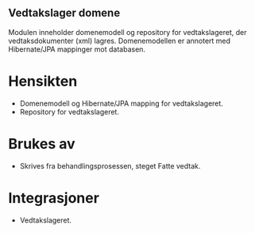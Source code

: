 ## Vedtakslager domene

Modulen inneholder domenemodell og repository for vedtakslageret, der vedtaksdokumenter (xml) lagres. Domenemodellen er annotert med Hibernate/JPA mappinger mot databasen.

# Hensikten
* Domenemodell og Hibernate/JPA mapping for vedtakslageret.
* Repository for vedtakslageret.

# Brukes av
* Skrives fra behandlingsprosessen, steget Fatte vedtak.

# Integrasjoner
* Vedtakslageret.
